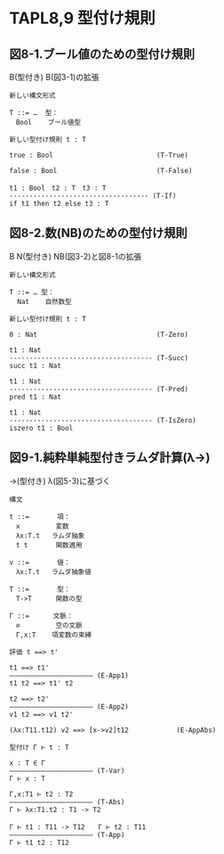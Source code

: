 # TAPL8,9 型付け規則

## 図8-1.ブール値のための型付け規則

  B(型付き)   B(図3-1)の拡張

    新しい構文形式

    T ::= …  型：
    　Bool    ブール値型

    新しい型付け規則 t : T

    true : Bool                          (T-True)

    false : Bool                         (T-False)

    t1 : Bool　t2 : T　t3 : T
    ----------------------------------- (T-If)
    if t1 then t2 else t3 : T

## 図8-2.数(NB)のための型付け規則

  B N(型付き)   NB(図3-2)と図8-1の拡張

    新しい構文形式

    T ::= … 型：
      Nat    自然数型

    新しい型付け規則 t : T

    0 : Nat                              (T-Zero)

    t1 : Nat
    ------------------------------------ (T-Succ)
    succ t1 : Nat

    t1 : Nat
    ------------------------------------ (T-Pred)
    pred t1 : Nat

    t1 : Nat
    ------------------------------------ (T-IsZero)
    iszero t1 : Bool

## 図9-1.純粋単純型付きラムダ計算(λ→)

  →(型付き)    λ(図5-3)に基づく

    構文

    t ::=       項：
    　x         変数
    　λx:T.t   ラムダ抽象
    　t t       関数適用

    v ::=       値：
    　λx:T.t   ラムダ抽象値

    T ::=       型：
    　T->T      関数の型

    Γ ::=      文脈：
    　∅         空の文脈
    　Γ,x:T    項変数の束縛

    評価 t ==> t'

    t1 ==> t1'
    ————————————————————— (E-App1)
    t1 t2 ==> t1' t2

    t2 ==> t2'
    ————————————————————— (E-App2)
    v1 t2 ==> v1 t2'

    (λx:T11.t12) v2 ==> [x->v2]t12            (E-AppAbs)

    型付け Γ ⊢ t : T

    x : T ∈ Γ
    ————————————————————— (T-Var)
    Γ ⊢ x : T

    Γ,x:T1 ⊢ t2 : T2
    ————————————————————— (T-Abs)
    Γ ⊢ λx:T1.t2 : T1 -> T2

    Γ ⊢ t1 : T11 -> T12　　Γ ⊢ t2 : T11
    ————————————————————— (T-App)
    Γ ⊢ t1 t2 : T12

